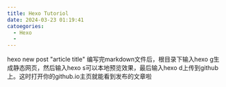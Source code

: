 ```yaml
---
title: Hexo Tutoriol
date: 2024-03-23 01:19:41
catoegories:
  - Hexo
  - 
---
```


hexo new post "article title"
编写完markdown文件后，根目录下输入hexo g生成静态网页，然后输入hexo s可以本地预览效果，最后输入hexo d上传到github上。这时打开你的github.io主页就能看到发布的文章啦   